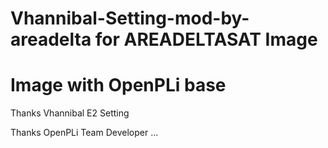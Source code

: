# Vhannibal-Setting-mod-by-areadelta for AREADELTASAT Image
# Image with OpenPLi base

Thanks Vhannibal E2 Setting

Thanks OpenPLi Team Developer ...

